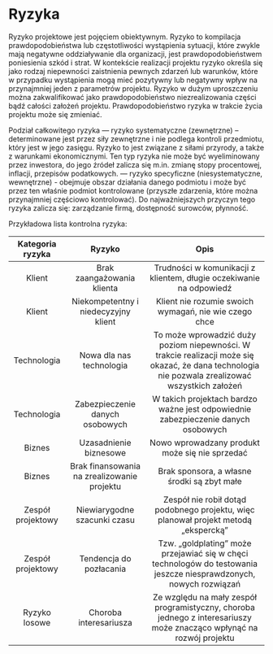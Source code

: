 # Ryzyka


Ryzyko projektowe jest pojęciem obiektywnym. Ryzyko to kompilacja prawdopodobieństwa lub częstotliwości wystąpienia sytuacji, które zwykle mają negatywne oddziaływanie dla organizacji, jest prawdopodobieństwem poniesienia szkód i strat. W kontekście realizacji projektu ryzyko określa się jako rodzaj niepewności zaistnienia pewnych zdarzeń lub warunków, które w przypadku wystąpienia mogą mieć pozytywny lub negatywny wpływ na przynajmniej jeden z parametrów projektu. Ryzyko w dużym uproszczeniu można zakwalifikować jako prawdopodobieństwo niezrealizowania części bądź całości założeń projektu. Prawdopodobieństwo ryzyka w trakcie życia projektu może się zmieniać.

Podział całkowitego ryzyka
— ryzyko systematyczne (zewnętrzne) – determinowane jest przez siły zewnętrzne i nie               podlega kontroli przedmiotu, który jest w jego zasięgu. Ryzyko to jest związane z siłami przyrody, a także z warunkami ekonomicznymi. Ten typ ryzyka nie może być wyeliminowany przez inwestora, do jego źródeł zalicza się m.in. zmianę stopy procentowej, inflacji, przepisów podatkowych. 
— ryzyko specyficzne (niesystematyczne, wewnętrzne) - obejmuje obszar działania danego podmiotu i może być przez ten właśnie podmiot kontrolowane (przyszłe zdarzenia, które można przynajmniej częściowo kontrolować). Do najważniejszych przyczyn tego ryzyka zalicza się: zarządzanie firmą, dostępność surowców, płynność.

Przykładowa lista kontrolna ryzyka:

|    Kategoria ryzyka    |                    Ryzyko                   |                                                                         Opis                                                                        |
|:----------------------:|:-------------------------------------------:|:---------------------------------------------------------------------------------------------------------------------------------------------------:|
|         Klient         |          Brak zaangażowania klienta         | Trudności w komunikacji z klientem, długie oczekiwanie na odpowiedź                                                                                 |
|         Klient         |    Niekompetentny i niedecyzyjny klient     | Klient nie rozumie swoich wymagań, nie wie czego chce                                                                                               |
|       Technologia      |         Nowa dla nas technologia            | To może wprowadzić duży poziom niepewności. W trakcie realizacji może się okazać, że dana technologia nie pozwala zrealizować wszystkich założeń    |
|       Technologia      |       Zabezpieczenie danych osobowych       | W takich projektach bardzo ważne jest odpowiednie zabezpieczenie danych osobowych                                                                   |
|         Biznes         |            Uzasadnienie biznesowe           | Nowo wprowadzany produkt może się nie sprzedać                                                                                                      |
|         Biznes         | Brak finansowania na zrealizowanie projektu | Brak sponsora, a własne środki są zbyt małe                                                                                                         |
|    Zespół projektowy   |         Niewiarygodne szacunki czasu        | Zespół nie robił dotąd podobnego projektu, więc planował projekt metodą „ekspercką”                                                                 |
|    Zespół projektowy   |           Tendencja do pozłacania           | Tzw. „goldplating” może przejawiać się w chęci technologów do testowania jeszcze niesprawdzonych, nowych rozwiązań                                  |
|      Ryzyko losowe     |            Choroba interesariusza           | Ze względu na mały zespół programistyczny, choroba jednego z interesariuszy może znacząco wpłynąć na rozwój projektu                                |
